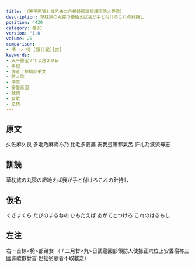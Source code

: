 ```yaml
---
title: （天平勝寳七歳乙未二月相替遣筑紫諸國防人等歌）
description: 草枕旅の丸寝の紐絶えば我が手と付けろこれの針持し
position: 4420
category: 巻20
version: '1.0'
volume: 20
comparison:
- 埼 -> 椅 [類][紀][古]
keywords:
- 天平勝宝７年２月２９日
- 年紀
- 作者：椋椅部弟女
- 防人歌
- 埼玉
- 安曇三國
- 枕詞
- 女歌
- 恋情
---
```


## 原文

久佐麻久良 多妣乃麻流祢乃 比毛多要婆 安我弖等都氣呂 許礼乃波流母志

## 訓読

草枕旅の丸寝の紐絶えば我が手と付けろこれの針持し

## 仮名

くさまくら たびのまるねの ひもたえば あがてとつけろ これのはるもし

## 左注

右一首椋<椅>部弟女 （ / 二月廿<九>日武蔵國部領防人使掾正六位上安曇宿祢三國進歌數廿首 但拙劣歌者不取載之）

